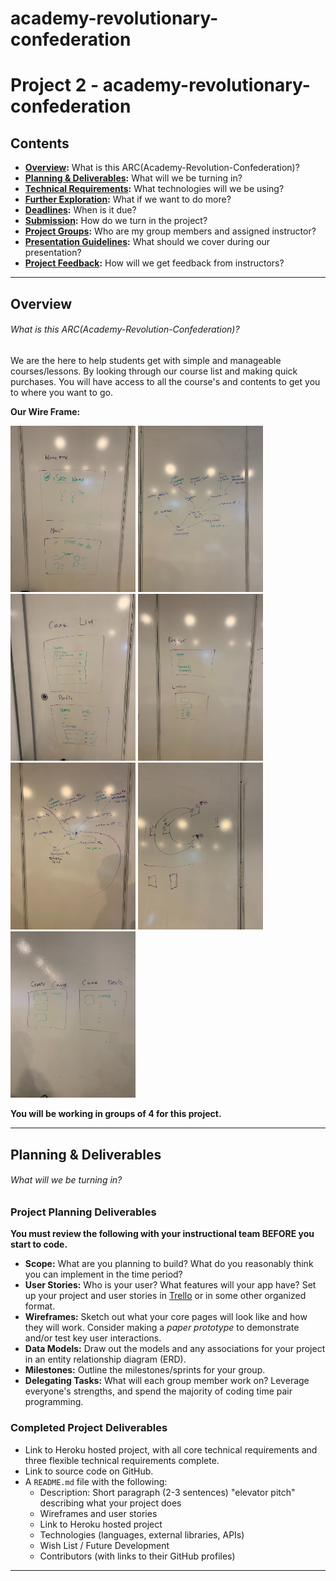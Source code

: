 # academy-revolutionary-confederation

# Project 2 - academy-revolutionary-confederation


## Contents

* **[Overview](#overview):** What is this ARC(Academy-Revolution-Confederation)?
* **[Planning & Deliverables](#planning--deliverables):** What will we be turning in?
* **[Technical Requirements](#technical-requirements):** What technologies will we be using?
* **[Further Exploration](#further-exploration):** What if we want to do more?
* **[Deadlines](#deadlines):** When is it due?
* **[Submission](#submission):** How do we turn in the project?
* **[Project Groups](#project-groups):** Who are my group members and assigned instructor?
* **[Presentation Guidelines](#presentation-guidelines):** What should we cover during our presentation?
* **[Project Feedback](#project-feedback):** How will we get feedback from instructors?

---

## Overview

###### What is this ARC(Academy-Revolution-Confederation)?

We are the here to help students get with simple and manageable courses/lessons. By looking through our course list and making quick purchases. You will have access to all the course's and contents to get you to where you want to go.

**Our Wire Frame:**


<img src="arc_app/static/img/wireframe1.jpg" width=200>
<img src="arc_app/static/img/wireframe2.jpg" width=200>
<img src="arc_app/static/img/wireframe3.jpg" width=200>
<img src="arc_app/static/img/wireframe4.jpg" width=200>
<img src="arc_app/static/img/wireframe5.jpg" width=200>
<img src="arc_app/static/img/wireframe6.jpg" width=200>
<img src="arc_app/static/img/wireframe7.jpg" width=200>


**You will be working in groups of 4 for this project.**

---

## Planning & Deliverables

###### What will we be turning in?

### Project Planning Deliverables

**You must review the following with your instructional team BEFORE you start to code.**

* **Scope:** What are you planning to build? What do you reasonably think you can implement in the time period?
* **User Stories:** Who is your user? What features will your app have? Set up your project and user stories in <a href="https://trello.com" target="_blank">Trello</a> or in some other organized format.
* **Wireframes:** Sketch out what your core pages will look like and how they will work. Consider making a *paper prototype* to demonstrate and/or test key user interactions.
* **Data Models:** Draw out the models and any associations for your project in an entity relationship diagram (ERD).
* **Milestones:** Outline the milestones/sprints for your group.
* **Delegating Tasks:** What will each group member work on? Leverage everyone's strengths, and spend the majority of coding time pair programming.

### Completed Project Deliverables

* Link to Heroku hosted project, with all core technical requirements and three flexible technical requirements complete.
* Link to source code on GitHub.
* A `README.md` file with the following:
  * Description: Short paragraph (2-3 sentences) "elevator pitch" describing what your project does
  * Wireframes and user stories
  * Link to Heroku hosted project
  * Technologies (languages, external libraries, APIs)
  * Wish List / Future Development
  * Contributors (with links to their GitHub profiles)

---